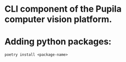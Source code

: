 # CLI component of the Pupila computer vision platform.

# Adding python packages:

```
poetry install <package-name>
```
